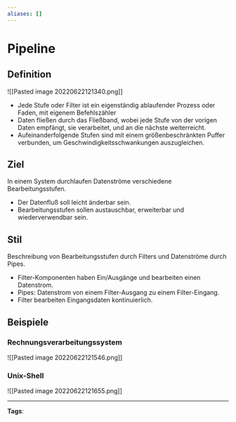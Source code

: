 ```yaml
---
aliases: []
---
```


# Pipeline

## Definition

![[Pasted image 20220622121340.png]]

- Jede Stufe oder Filter ist ein eigenständig ablaufender Prozess oder Faden, mit eigenem Befehlszähler
- Daten fließen durch das Fließband, wobei jede Stufe von der vorigen Daten empfängt, sie verarbeitet, und an die nächste weiterreicht.
- Aufeinanderfolgende Stufen sind mit einem größenbeschränkten Puffer verbunden, um Geschwindigkeitsschwankungen auszugleichen.

## Ziel

In einem System durchlaufen Datenströme verschiedene Bearbeitungsstufen.

- Der Datenfluß soll leicht änderbar sein.
- Bearbeitungsstufen sollen austauschbar, erweiterbar und wiederverwendbar sein.

## Stil

Beschreibung von Bearbeitungsstufen durch Filters und Datenströme durch Pipes.

- Filter-Komponenten haben Ein/Ausgänge und bearbeiten einen Datenstrom.
- Pipes: Datenstrom von einem Filter-Ausgang zu einem Filter-Eingang.
- Filter bearbeiten Eingangsdaten kontinuierlich.

## Beispiele

### Rechnungsverarbeitungssystem

![[Pasted image 20220622121546.png]]

### Unix-Shell

![[Pasted image 20220622121655.png]]

---

**Tags**:
